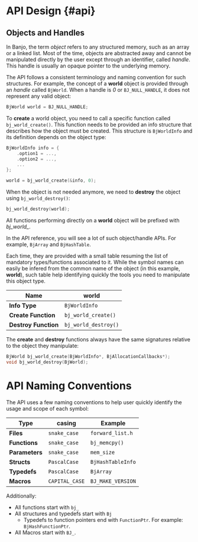 # API Design {#api}

## Objects and Handles

In Banjo, the term _object_ refers to any structured memory, such as an array or a linked list.
Most of the time, objects are abstracted away and cannot be manipulated directly by the user except through an identifier, called _handle_.
This handle is usually an opaque pointer to the underlying memory.

The API follows a consistent terminology and naming convention for such structures.
For example, the concept of a **world** object is provided through an _handle_ called `BjWorld`.
When a handle is _0_ or `BJ_NULL_HANDLE`, it does not represent any valid object:

```c
BjWorld world = BJ_NULL_HANDLE;
```

To **create** a world object, you need to call a specific function called `bj_world_create()`.
This function needs to be provided an info structure that describes how the object must be created.
This structure is `BjWorldInfo` and its definition depends on the object type:

```c
BjWorldInfo info = {
    .option1 = ...,
    .option2 = ...,
    ...
};

world = bj_world_create(&info, 0);
```



When the object is not needed anymore, we need to **destroy** the object using `bj_world_destroy()`:

```c
bj_world_destroy(world);
```

All functions performing directly on a **world** object will be prefixed with *bj_world_*.

In the API reference, you will see a lot of such object/handle APIs.
For example, `BjArray` and `BjHashTable`.

 Each time, they are provided with a small table resuming the list of mandatory types/functions associated to it.
 While the symbol names can easily be infered from the common name of the object (in this example, **world**), such table help identifying quickly the tools you need to manipulate this object type.

 **Name**             | **world**                 
----------------------|-----------------------
 **Info Type**        | `BjWorldInfo` 
 **Create Function**  | `bj_world_create()`  
 **Destroy Function** | `bj_world_destroy()` 

The **create** and **destroy** functions always have the same signatures relative to the object they manipulate:

```c
BjWorld bj_world_create(BjWorldInfo*, BjAllocationCallbacks*);
void bj_world_destroy(BjWorld);
```

# API Naming Conventions

The API uses a few naming conventions to help user quickly identify the usage and scope of each symbol:

 **Type**             | **casing**            | **Example**
----------------------|-----------------------|----------------
 **Files**            | `snake_case`          | `forward_list.h`
 **Functions**        | `snake_case`          | `bj_memcpy()`
 **Parameters**       | `snake_case`          | `mem_size`
 **Structs**          | `PascalCase`          | `BjHashTableInfo`
 **Typedefs**         | `PascalCase`          | `BjArray`
 **Macros**           | `CAPITAL_CASE`        | `BJ_MAKE_VERSION`

Additionally:

* All functions start with `bj_`
* All structures and typedefs start with `Bj`
  * Typedefs to function pointers end with `FunctionPtr`. For example: `BjHashFunctionPtr`.
* All Macros start with `BJ_`.














